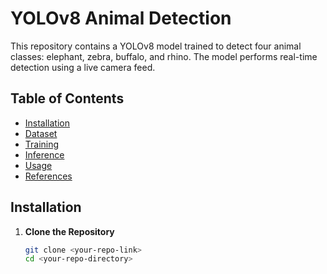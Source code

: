 # YOLOv8 Animal Detection

This repository contains a YOLOv8 model trained to detect four animal classes: elephant, zebra, buffalo, and rhino. The model performs real-time detection using a live camera feed.

## Table of Contents

- [Installation](#installation)
- [Dataset](#dataset)
- [Training](#training)
- [Inference](#inference)
- [Usage](#usage)
- [References](#references)

## Installation

1. **Clone the Repository**
   ```bash
   git clone <your-repo-link>
   cd <your-repo-directory>
